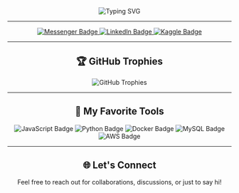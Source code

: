 <div align="center">
  <img src="https://readme-typing-svg.herokuapp.com?font=Fira+Code&size=22&pause=1000&color=00F7FF&center=true&vCenter=true&width=435&lines=Hello%2C+I'm+Toavina+%F0%9F%91%8B;FullStack+Developer+%7C+Tech+Enthusiast;Lifelong+Learner+%7C" alt="Typing SVG" />
</div>

---

<div align="center">
  <div>
    <a href="https://m.me/Toavina.godatesgaming">
      <img src="https://img.shields.io/badge/Messenger-006AFF?logo=messenger&logoColor=white" alt="Messenger Badge"/>
    </a>
    <a href="https://www.linkedin.com/in/toavina-razakarivony-b108ab24a/">
      <img src="https://img.shields.io/badge/LinkedIn-blue?logo=linkedin&logoColor=white" alt="LinkedIn Badge"/>
    </a>
    <a href="https://www.kaggle.com/toavina2078">
      <img src="https://img.shields.io/badge/Kaggle-20BEFF?logo=kaggle&logoColor=white" alt="Kaggle Badge"/>
    </a>
  </div>
</div>

---

<div align="center">
  <h2>🏆 GitHub Trophies</h2>
  <img src="https://github-profile-trophy.vercel.app/?username=ToavinaGitHub&theme=gruvbox&no-frame=false&no-bg=false&margin-w=4" alt="GitHub Trophies" />
</div>

---

<div align="center">
  <h2>🚀 My Favorite Tools</h2>
  <p>
    <img src="https://img.shields.io/badge/Code-JavaScript-yellow?style=for-the-badge&logo=javascript&logoColor=white" alt="JavaScript Badge"/>
    <img src="https://img.shields.io/badge/Code-Python-blue?style=for-the-badge&logo=python&logoColor=white" alt="Python Badge"/>
    <img src="https://img.shields.io/badge/Tools-Docker-2496ED?style=for-the-badge&logo=docker&logoColor=white" alt="Docker Badge"/>
    <img src="https://img.shields.io/badge/Database-MySQL-4479A1?style=for-the-badge&logo=mysql&logoColor=white" alt="MySQL Badge"/>
    <img src="https://img.shields.io/badge/Cloud-AWS-232F3E?style=for-the-badge&logo=amazonaws&logoColor=white" alt="AWS Badge"/>
  </p>
</div>

---

<div align="center">
  <h2>🌐 Let's Connect</h2>
  <p>Feel free to reach out for collaborations, discussions, or just to say hi!</p>
</div>
